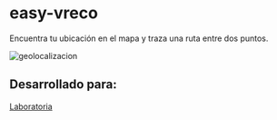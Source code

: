 # easy-vreco
Encuentra tu ubicación en el mapa y traza una ruta entre dos puntos.

![geolocalizacion](https://user-images.githubusercontent.com/32300334/37932736-a6d58f82-311f-11e8-8d6d-b6cfb86e9670.png)

## Desarrollado para:
[Laboratoria](http://laboratoria.la)
